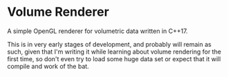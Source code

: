# Volume Renderer

A simple OpenGL renderer for volumetric data written in C++17.

This is in very early stages of development, and probably will remain as such, given that I'm writing it while learning about volume rendering for the first time, so don't even try to load some huge data set or expect that it will compile and work of the bat.
